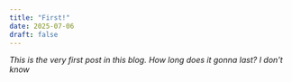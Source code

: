 ```yaml
---
title: "First!"
date: 2025-07-06
draft: false
---
```


*This is the very first post in this blog. How long does it gonna last? I don't know*